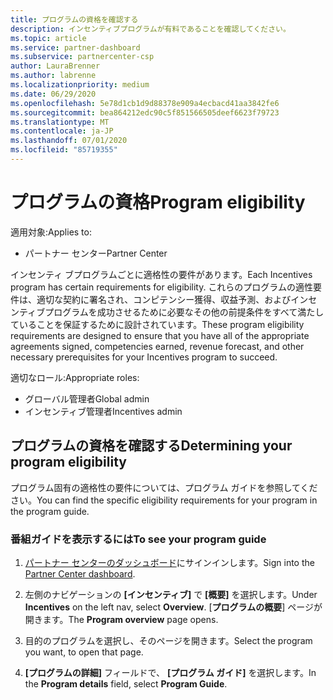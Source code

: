 ```yaml
---
title: プログラムの資格を確認する
description: インセンティブプログラムが有料であることを確認してください。
ms.topic: article
ms.service: partner-dashboard
ms.subservice: partnercenter-csp
author: LauraBrenner
ms.author: labrenne
ms.localizationpriority: medium
ms.date: 06/29/2020
ms.openlocfilehash: 5e78d1cb1d9d88378e909a4ecbacd41aa3842fe6
ms.sourcegitcommit: bea864212edc90c5f851566505deef6623f79723
ms.translationtype: MT
ms.contentlocale: ja-JP
ms.lasthandoff: 07/01/2020
ms.locfileid: "85719355"
---
```

# <a name="program-eligibility"></a><span data-ttu-id="43486-103">プログラムの資格</span><span class="sxs-lookup"><span data-stu-id="43486-103">Program eligibility</span></span>

<span data-ttu-id="43486-104">適用対象:</span><span class="sxs-lookup"><span data-stu-id="43486-104">Applies to:</span></span>

- <span data-ttu-id="43486-105">パートナー センター</span><span class="sxs-lookup"><span data-stu-id="43486-105">Partner Center</span></span>

<span data-ttu-id="43486-106">インセンティ ブプログラムごとに適格性の要件があります。</span><span class="sxs-lookup"><span data-stu-id="43486-106">Each Incentives program has certain requirements for eligibility.</span></span> <span data-ttu-id="43486-107">これらのプログラムの適性要件は、適切な契約に署名され、コンピテンシー獲得、収益予測、およびインセンティブプログラムを成功させるために必要なその他の前提条件をすべて満たしていることを保証するために設計されています。</span><span class="sxs-lookup"><span data-stu-id="43486-107">These program eligibility requirements are designed to ensure that you have all of the appropriate agreements signed, competencies earned, revenue forecast, and other necessary prerequisites for your Incentives program to succeed.</span></span>

<span data-ttu-id="43486-108">適切なロール:</span><span class="sxs-lookup"><span data-stu-id="43486-108">Appropriate roles:</span></span>

- <span data-ttu-id="43486-109">グローバル管理者</span><span class="sxs-lookup"><span data-stu-id="43486-109">Global admin</span></span>
- <span data-ttu-id="43486-110">インセンティブ管理者</span><span class="sxs-lookup"><span data-stu-id="43486-110">Incentives admin</span></span>

## <a name="determining-your-program-eligibility"></a><span data-ttu-id="43486-111">プログラムの資格を確認する</span><span class="sxs-lookup"><span data-stu-id="43486-111">Determining your program eligibility</span></span>

<span data-ttu-id="43486-112">プログラム固有の適格性の要件については、プログラム ガイドを参照してください。</span><span class="sxs-lookup"><span data-stu-id="43486-112">You can find the specific eligibility requirements for your program in the program guide.</span></span> 

### <a name="to-see-your-program-guide"></a><span data-ttu-id="43486-113">番組ガイドを表示するには</span><span class="sxs-lookup"><span data-stu-id="43486-113">To see your program guide</span></span>

1. <span data-ttu-id="43486-114">[パートナー センターのダッシュボード](https://partner.microsoft.com/dashboard/)にサインインします。</span><span class="sxs-lookup"><span data-stu-id="43486-114">Sign into the [Partner Center dashboard](https://partner.microsoft.com/dashboard/).</span></span>

2. <span data-ttu-id="43486-115">左側のナビゲーションの **[インセンティブ]** で **[概要]** を選択します。</span><span class="sxs-lookup"><span data-stu-id="43486-115">Under **Incentives** on the left nav, select **Overview**.</span></span> <span data-ttu-id="43486-116">[**プログラムの概要**] ページが開きます。</span><span class="sxs-lookup"><span data-stu-id="43486-116">The **Program overview** page opens.</span></span>

3. <span data-ttu-id="43486-117">目的のプログラムを選択し、そのページを開きます。</span><span class="sxs-lookup"><span data-stu-id="43486-117">Select the program you want, to open that page.</span></span>

4. <span data-ttu-id="43486-118">**[プログラムの詳細]** フィールドで、 **[プログラム ガイド]** を選択します。</span><span class="sxs-lookup"><span data-stu-id="43486-118">In the **Program details** field, select **Program Guide**.</span></span>
